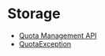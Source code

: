 # Storage

- [Quota Management API](https://www.w3.org/TR/quota-api/)
- [QuotaException](https://www.html5rocks.com/en/tutorials/offline/quota-research/)